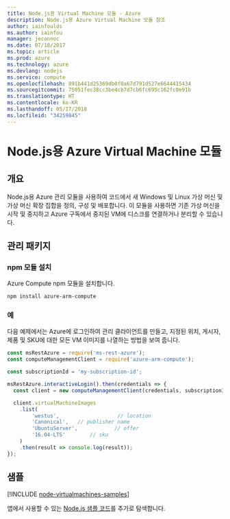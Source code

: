 ```yaml
---
title: Node.js용 Virtual Machine 모듈 - Azure
description: Node.js용 Azure Virtual Machine 모듈 참조
author: iainfoulds
ms.author: iainfou
manager: jeconnoc
ms.date: 07/18/2017
ms.topic: article
ms.prod: azure
ms.technology: azure
ms.devlang: nodejs
ms.service: compute
ms.openlocfilehash: 891b441d25369db0f0a67d791d527e6644415434
ms.sourcegitcommit: 75051fec38cc3be4cb7d7cb6fc695c162fc0e91b
ms.translationtype: HT
ms.contentlocale: ko-KR
ms.lasthandoff: 05/17/2018
ms.locfileid: "34259845"
---
```

# <a name="azure-virtual-machine-modules-for-nodejs"></a>Node.js용 Azure Virtual Machine 모듈

## <a name="overview"></a>개요

Node.js용 Azure 관리 모듈을 사용하여 코드에서 새 Windows 및 Linux 가상 머신 및 가상 머신 확장 집합을 정의, 구성 및 배포합니다. 이 모듈을 사용하면 기존 가상 머신을 시작 및 중지하고 Azure 구독에서 중지된 VM에 디스크를 연결하거나 분리할 수 있습니다.

## <a name="management-package"></a>관리 패키지

### <a name="install-the-npm-module"></a>npm 모듈 설치

Azure Compute npm 모듈을 설치합니다.

```bash
npm install azure-arm-compute
```   

### <a name="example"></a>예

다음 예제에서는 Azure에 로그인하여 관리 클라이언트를 만들고, 지정된 위치, 게시자, 제품 및 SKU에 대한 모든 VM 이미지를 나열하는 방법을 보여 줍니다.

```javascript
const msRestAzure = require('ms-rest-azure');
const computeManagementClient = require('azure-arm-compute');

const subscriptionId = 'my-subscription-id';

msRestAzure.interactiveLogin().then(credentials => {
  const client = new computeManagementClient(credentials, subscriptionId);

  client.virtualMachineImages
    .list(
        'westus',                   // location
        'Canonical',   // publisher name
        'UbuntuServer',            // offer
        '16.04-LTS'        // sku
    )
    .then(result => console.log(result));
});
```

## <a name="samples"></a>샘플

[!INCLUDE [node-virtualmachines-samples](../docs-ref-conceptual/includes/virtualmachines-samples.md)]

앱에서 사용할 수 있는 [Node.js 샘플 코드](https://azure.microsoft.com/resources/samples/?platform=nodejs)를 추가로 탐색합니다.

